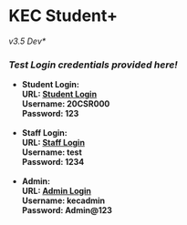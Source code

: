 <h1>KEC Student+</h1><em>v3.5 Dev*</em>


<h3><em>Test Login credentials provided here!</em></h3>
<ul>
<li><b>Student Login:<b><br>
URL: <a href="https://kecstudent.xyz/logStud.php" target="_blank">Student Login</a><br>
Username: 20CSR000<br>
Password: 123</li><br>
<li><b>Staff Login:</b><br>
URL: <a href="https://kecstudent.xyz/logStaff.php" target="_blank">Staff Login</a><br>
Username: test<br>
Password: 1234</li><br>
<li><b>Admin:</b><br>
URL: <a href="https://kecstudent.xyz/admin/index.php" target="_blank">Admin Login</a><br>
Username: kecadmin<br>
Password: Admin@123</li><br>
</ul>

